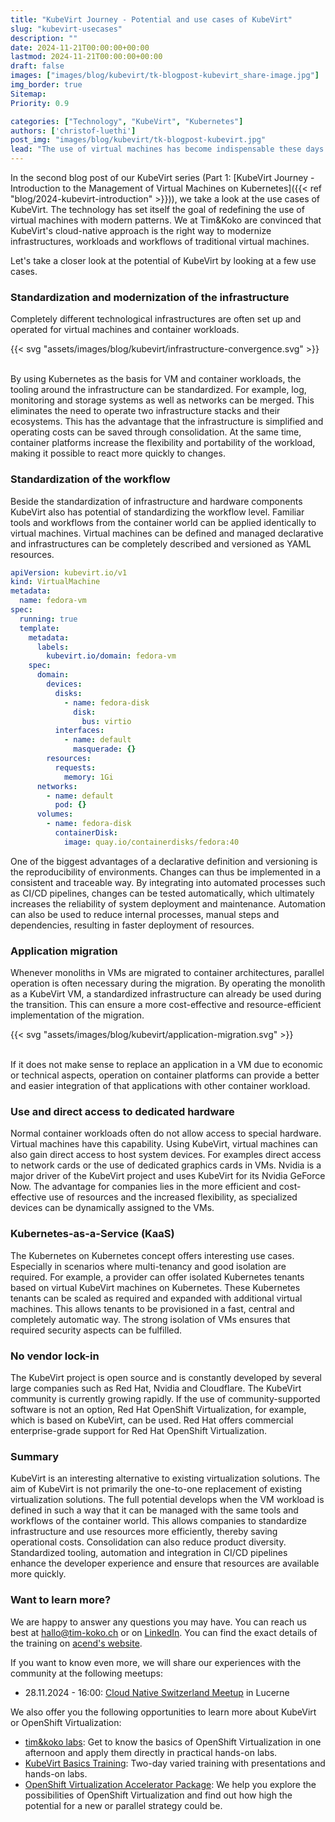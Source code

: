 ```yaml
---
title: "KubeVirt Journey - Potential and use cases of KubeVirt"
slug: "kubevirt-usecases"
description: ""
date: 2024-11-21T00:00:00+00:00
lastmod: 2024-11-21T00:00:00+00:00
draft: false
images: ["images/blog/kubevirt/tk-blogpost-kubevirt_share-image.jpg"]
img_border: true
Sitemap:
Priority: 0.9

categories: ["Technology", "KubeVirt", "Kubernetes"]
authors: ['christof-luethi']
post_img: "images/blog/kubevirt/tk-blogpost-kubevirt.jpg"
lead: "The use of virtual machines has become indispensable these days. In addition to replacing existing virtualization solutions, KubeVirt offers the potential to modernize infrastructures and workflows."
---
```


In the second blog post of our KubeVirt series (Part 1: [KubeVirt Journey - Introduction to the Management of Virtual Machines on Kubernetes]({{< ref "blog/2024-kubevirt-introduction" >}})),
we take a look at the use cases of KubeVirt. The technology has set itself the goal of redefining the use of virtual
machines with modern patterns. We at Tim&Koko are convinced that KubeVirt's cloud-native approach is the right way to
modernize infrastructures, workloads and workflows of traditional virtual machines.

Let's take a closer look at the potential of KubeVirt by looking at a few use cases.

### Standardization and modernization of the infrastructure

Completely different technological infrastructures are often set up and operated for virtual machines and container workloads.

{{< svg "assets/images/blog/kubevirt/infrastructure-convergence.svg" >}}
<br /><br />

By using Kubernetes as the basis for VM and container workloads, the tooling around the infrastructure can be standardized.
For example, log, monitoring and storage systems as well as networks can be merged. This eliminates the need to operate
two infrastructure stacks and their ecosystems. This has the advantage that the infrastructure is simplified and
operating costs can be saved through consolidation. At the same time, container platforms increase the flexibility and
portability of the workload, making it possible to react more quickly to changes.

### Standardization of the workflow

Beside the standardization of infrastructure and hardware components KubeVirt also has potential of standardizing the
workflow level. Familiar tools and workflows from the container world can be applied identically to virtual machines.
Virtual machines can be defined and managed declarative and infrastructures can be completely described and versioned
as YAML resources.

```yaml
apiVersion: kubevirt.io/v1
kind: VirtualMachine
metadata:
  name: fedora-vm
spec:
  running: true
  template:
    metadata:
      labels:
        kubevirt.io/domain: fedora-vm
    spec:
      domain:
        devices:
          disks:
            - name: fedora-disk
              disk:
                bus: virtio
          interfaces:
            - name: default
              masquerade: {}
        resources:
          requests:
            memory: 1Gi
      networks:
        - name: default
          pod: {}
      volumes:
        - name: fedora-disk
          containerDisk:
            image: quay.io/containerdisks/fedora:40
```

One of the biggest advantages of a declarative definition and versioning is the reproducibility of environments. Changes
can thus be implemented in a consistent and traceable way. By integrating into automated processes such as CI/CD pipelines,
changes can be tested automatically, which ultimately increases the reliability of system deployment and maintenance.
Automation can also be used to reduce internal processes, manual steps and dependencies, resulting in faster deployment
of resources.

### Application migration

Whenever monoliths in VMs are migrated to container architectures, parallel operation is often necessary during the
migration. By operating the monolith as a KubeVirt VM, a standardized infrastructure can already be used during the
transition. This can ensure a more cost-effective and resource-efficient implementation of the migration.

{{< svg "assets/images/blog/kubevirt/application-migration.svg" >}}
<br /><br />

If it does not make sense to replace an application in a VM due to economic or technical aspects, operation on container
platforms can provide a better and easier integration of that applications with other container workload.

### Use and direct access to dedicated hardware

Normal container workloads often do not allow access to special hardware. Virtual machines have this capability. Using
KubeVirt, virtual machines can also gain direct access to host system devices. For examples direct access to network cards
or the use of dedicated graphics cards in VMs. Nvidia is a major driver of the KubeVirt project and uses KubeVirt for its Nvidia
GeForce Now. The advantage for companies lies in the more efficient and cost-effective use of resources and the increased
flexibility, as specialized devices can be dynamically assigned to the VMs.

### Kubernetes-as-a-Service (KaaS)

The Kubernetes on Kubernetes concept offers interesting use cases. Especially in scenarios where multi-tenancy and
good isolation are required. For example, a provider can offer isolated Kubernetes tenants based on virtual KubeVirt
machines on Kubernetes. These Kubernetes tenants can be scaled as required and expanded with additional virtual machines.
This allows tenants to be provisioned in a fast, central and completely automatic way. The strong isolation of VMs ensures
that required security aspects can be fulfilled.

### No vendor lock-in

The KubeVirt project is open source and is constantly developed by several large companies such as Red Hat, Nvidia and
Cloudflare. The KubeVirt community is currently growing rapidly. If the use of community-supported software is not an
option, Red Hat OpenShift Virtualization, for example, which is based on KubeVirt, can be used. Red Hat offers commercial
enterprise-grade support for Red Hat OpenShift Virtualization.

### Summary

KubeVirt is an interesting alternative to existing virtualization solutions. The aim of KubeVirt is not primarily the
one-to-one replacement of existing virtualization solutions. The full potential develops when the VM workload is defined
in such a way that it can be managed with the same tools and workflows of the container world. This allows companies to
standardize infrastructure and use resources more efficiently, thereby saving operational costs. Consolidation can also
reduce product diversity. Standardized tooling, automation and integration in CI/CD pipelines enhance the developer
experience and ensure that resources are available more quickly.

### Want to learn more?

We are happy to answer any questions you may have. You can reach us best at [hallo@tim-koko.ch](mailto:hallo@tim-koko.ch)&nbsp;or on [LinkedIn](https://www.linkedin.com/company/tim-koko). You can find the exact details of the training on [acend's website](https://acend.ch/trainings/kubevirt/).

If you want to know even more, we will share our experiences with the community at the following meetups:

* 28.11.2024 - 16:00: [Cloud Native Switzerland Meetup](https://www.meetup.com/cloud-native-computing-switzerland/events/302784454) in Lucerne

We also offer you the following opportunities to learn more about KubeVirt or OpenShift Virtualization:

* [tim&koko labs](https://tim-koko.ch/en/labs/): Get to know the basics of OpenShift Virtualization in one afternoon and apply them directly in practical hands-on labs.
* [KubeVirt Basics Training](https://acend.ch/en/trainings/kubevirt/): Two-day varied training with presentations and hands-on labs.
* [OpenShift Virtualization Accelerator Package](https://tim-koko.ch/en/services/openshift-virtualization-accelerator/): We help you explore the possibilities of OpenShift Virtualization and find out how high the potential for a new or parallel strategy could be.
